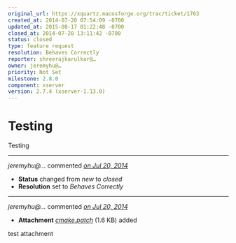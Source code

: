 ```yaml
---
original_url: https://xquartz.macosforge.org/trac/ticket/1763
created_at: 2014-07-20 07:54:09 -0700
updated_at: 2015-08-17 01:22:48 -0700
closed_at: 2014-07-20 13:11:42 -0700
status: closed
type: feature request
resolution: Behaves Correctly
reporter: shreerajkarulkar@…
owner: jeremyhu@…
priority: Not Set
milestone: 2.8.0
component: xserver
version: 2.7.4 (xserver-1.13.0)
---
```


Testing
=======


Testing



---

*jeremyhu@…* commented *[on Jul 20, 2014](https://xquartz.macosforge.org/trac/ticket/1763#comment:1 "July 20, 2014 at 1:11 PM PDT")*

-   **Status** changed from *new* to *closed*
-   **Resolution** set to *Behaves Correctly*



---

*jeremyhu@…* commented *[on Jul 20, 2014](https://xquartz.macosforge.org/trac/attachment/ticket/1763/cmake.patch "July 20, 2014 at 1:24 PM PDT")*

-   **Attachment** *[cmake.patch](../attachment/ticket/1763/cmake.patch)* (1.6 KB) added

test attachment



